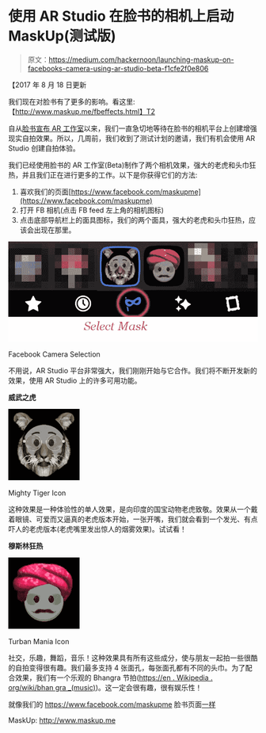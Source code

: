 # 使用 AR Studio 在脸书的相机上启动 MaskUp(测试版)

> 原文：<https://medium.com/hackernoon/launching-maskup-on-facebooks-camera-using-ar-studio-beta-f1cfe2f0e806>

【2017 年 8 月 18 日更新

我们现在对脸书有了更多的影响。看这里:【http://www.maskup.me/fbeffects.html】T2

自从[脸书宣布 AR 工作室](https://developers.facebook.com/blog/post/2017/04/18/Introducing-Camera-Effects-Platform/)以来，我们一直急切地等待在脸书的相机平台上创建增强现实自拍效果。所以，几周前，我们收到了测试计划的邀请，我们有机会使用 AR Studio 创建自拍体验。

我们已经使用脸书的 AR 工作室(Beta)制作了两个相机效果，强大的老虎和头巾狂热，并且我们正在进行更多的工作。以下是你获得它们的方法:

1.  喜欢我们的页面[https://www.facebook.com/maskupme](https://www.facebook.com/maskupme)
2.  打开 FB 相机(点击 FB feed 左上角的相机图标)
3.  点击底部导航栏上的面具图标，我们的两个面具，强大的老虎和头巾狂热，应该会出现在那里。

![](img/b6ef4c8029835bcf1c0cb16456778aec.png)

Facebook Camera Selection

不用说，AR Studio 平台非常强大，我们刚刚开始与它合作。我们将不断开发新的效果，使用 AR Studio 上的许多可用功能。

**威武之虎**

![](img/9be9f7f08394e08a96a2c095bbfe055c.png)

Mighty Tiger Icon

这种效果是一种体验性的单人效果，是向印度的国宝动物老虎致敬。效果从一个戴着眼镜、可爱而又逼真的老虎版本开始，一张开嘴，我们就会看到一个发光、有点吓人的老虎版本(老虎嘴里发出惊人的烟雾效果)。试试看！

**穆斯林狂热**

![](img/6d8883dcc5075304f16979fb2227b30c.png)

Turban Mania Icon

社交，乐趣，舞蹈，音乐！这种效果具有所有这些成分，使与朋友一起拍一些很酷的自拍变得很有趣。我们最多支持 4 张面孔，每张面孔都有不同的头巾。为了配合效果，我们有一个乐观的 Bhangra 节拍([https://en . Wikipedia . org/wiki/bhan gra _(music)](https://en.wikipedia.org/wiki/Bhangra_(music)))。这一定会很有趣，很有娱乐性！

就像我们的 https://www.facebook.com/maskupme 脸书页面[一样](https://www.facebook.com/maskupme)

MaskUp: http://www.maskup.me